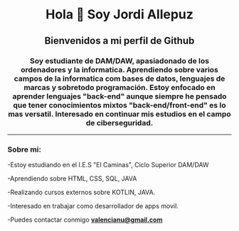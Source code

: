 <div  id="header" align="center">
    <h1 align="center">Hola &#128075 Soy Jordi Allepuz</h1>
    <h2 align="center">Bienvenidos a mi perfil de Github</h2>
    <h3 align="center">Soy estudiante de DAM/DAW, apasiadonado de los ordenadores y la informatica. Aprendiendo sobre varios campos 
        de la informatica com bases de datos, lenguajes de marcas y sobretodo programación. Estoy enfocado en aprender lenguajes "back-end"
        aunque siempre he pensado que tener conocimientos mixtos "back-end/front-end" es lo mas versatil. Interesado en continuar mis estudios
        en el campo de ciberseguridad. 
    </h3>
</div>


---
### Sobre mi:
-Estoy estudiando en el I.E.S "El Caminas", Ciclo Superior DAM/DAW

-Aprendiendo sobre HTML, CSS, SQL, JAVA

-Realizando cursos externos sobre KOTLIN, JAVA.

-Interesado en trabajar como desarrollador de apps movil. 

-Puedes contactar conmigo **valencianu@gmail.com** 



